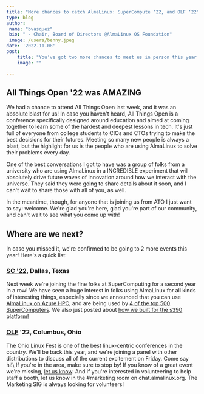 ```yaml
---
title: "More chances to catch AlmaLinux: SuperCompute ‘22, and OLF ‘22"
type: blog
author: 
 name: "bvasquez"
 bio: " - Chair, Board of Directors @AlmaLinux OS Foundation"
 image: /users/benny.jpeg
date: '2022-11-08'
post:
    title: "You've got two more chances to meet us in person this year: SC '22 and OLF '22."
    image: ""

---
```


## All Things Open '22 was AMAZING

We had a chance to attend All Things Open last week, and it was an absolute blast for us! In case you haven't heard, All Things Open is a conference specifically designed around education and aimed at coming together to learn some of the hardest and deepest lessons in tech. It's just full of everyone from college students to CIOs and CTOs trying to make the best decisions for their futures. Meeting so many new people is always a blast, but the highlight for us is the people who are using AlmaLinux to solve their problems every day.

One of the best conversations I got to have was a group of folks from a university who are using AlmaLinux in a INCREDIBLE experiment that will absolutely drive future waves of innovation around how we interact with the universe. They said they were going to share details about it soon, and I can't wait to share those with all of you, as well.

In the meantime, though, for anyone that is joining us from ATO I just want to say: welcome. We're glad you're here, glad you're part of our community, and can't wait to see what you come up with! 
## Where are we next?

In case you missed it, we're confirmed to be going to 2 more events this year! Here's a quick list:
### [SC '22](https://sc22.supercomputing.org/), Dallas, Texas

Next week we're joining the fine folks at SuperComputing for a second year in a row! We have seen a huge interest in folks using AlmaLinux for all kinds of interesting things, especially since we announced that you can use [AlmaLinux on Azure HPC](/blog/almalinux-for-azure-hpc-now-available/), and are being used by [4 of the top 500 SuperComputers](/blog/almalinux-and-the-top-500-hpc-supercomputers/). We also just posted about [how we built for the s390 platform!](/blog/how-we-built-almalinux-86-for-s390x/)

### [OLF](https://olfconference.org/) '22, Columbus, Ohio

The Ohio Linux Fest is one of the best linux-centric conferences in the country. We'll be back this year, and we're joining a panel with other distributions to discuss all of the current excitement on Friday. Come say hi!\ If you're in the area, make sure to stop by! If you know of a great event we're missing, [let us know](mailto:hello@almalinux.org). And if you're interested in volunteering to help staff a booth, let us know in the #marketing room on chat.almalinux.org. The Marketing SIG is always looking for volunteers!
